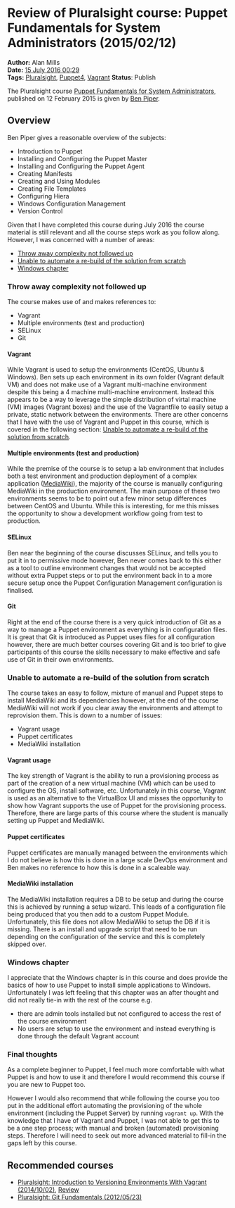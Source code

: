 Review of Pluralsight course: Puppet Fundamentals for System Administrators (2015/02/12)
========================================================================================
**Author:** Alan Mills  
**Date:** [15 July 2016 00:29](/blog/history/2016-07.md)  
**Tags:** [Pluralsight](/blog/categories/pluralsight.md), [Puppet4](blog/categories/puppet4.md), [Vagrant](blog/categories/vagrant.md)
**Status**: Publish

The Pluralsight course [Puppet Fundamentals for System Administrators](https://app.pluralsight.com/library/courses/puppet-system-administrators-fundamentals/table-of-contents), published on 12 February 2015 is given by [Ben Piper](http://benpiper.com).

Overview
--------
Ben Piper gives a reasonable overview of the subjects:
* Introduction to Puppet
* Installing and Configuring the Puppet Master
* Installing and Configuring the Puppet Agent
* Creating Manifests
* Creating and Using Modules
* Creating File Templates
* Configuring Hiera
* Windows Configuration Management
* Version Control

Given that I have completed this course during July 2016 the course material is still relevant and all the course steps work as you follow along.  However, I was concerned with a number of areas:
* [Throw away complexity not followed up](throw-away-complexity-not-followed-up)
* [Unable to automate a re-build of the solution from scratch](unable-to-automate-a-re-build-of-the-solution-from-scratch)
* [Windows chapter](windows-chapter)

### Throw away complexity not followed up
The course makes use of and makes references to:
* Vagrant
* Multiple environments (test and production)
* SELinux
* Git

#### Vagrant
While Vagrant is used to setup the environments (CentOS, Ubuntu & Windows). Ben sets up each environment in its own folder (Vagrant default VM) and does not make use of a Vagrant multi-machine environment despite this being a 4 machine multi-machine environment.  Instead this appears to be a way to leverage the simple distribution of virtal machine (VM) images (Vagrant boxes) and the use of the Vagrantfile to easily setup a private, static network between the environments.  There are other concerns that I have with the use of Vagrant and Puppet in this course, which is covered in the following section: [Unable to automate a re-build of the solution from scratch](unable-to-automate-a-re-build-of-the-solution-from-scratch).

#### Multiple environments (test and production)
While the premise of the course is to setup a lab environment that includes both a test environment and production deployment of a complex application ([MediaWiki](https://www.mediawiki.org/wiki/MediaWiki)), the majority of the course is manually configuring MediaWiki in the production environment.  The main purpose of these two environments seems to be to point out a few minor setup differences between CentOS and Ubuntu.  While this is interesting, for me this misses the opportunity to show a development workflow going from test to production.

#### SELinux
Ben near the beginning of the course discusses SELinux, and tells you to put it in to permissive mode however, Ben never comes back to this either as a tool to outline environment changes that would not be accepted without extra Puppet steps or to put the environment back in to a more secure setup once the Puppet Configuration Management configuration is finalised.  

#### Git
Right at the end of the course there is a very quick introduction of Git as a way to manage a Puppet environment as everything is in configuration files.  It is great that Git is introduced as Puppet uses files for all configuration however, there are much better courses covering Git and is too brief to give participants of this course the skills necessary to make effective and safe use of Git in their own environments.

### Unable to automate a re-build of the solution from scratch
The course takes an easy to follow, mixture of manual and Puppet steps to install MediaWiki and its dependencies however, at the end of the course MediaWiki will not work if you clear away the environments and attempt to reprovision them.  This is down to a number of issues:
* Vagrant usage
* Puppet certificates
* MediaWiki installation

#### Vagrant usage
The key strength of Vagrant is the ability to run a provisioning process as part of the creation of a new virtual machine (VM) which can be used to configure the OS, install software, etc.  Unfortunately in this course, Vagrant is used as an alternative to the VirtualBox UI and misses the opportunity to show how Vagrant supports the use of Puppet for the provisioning process. Therefore, there are large parts of this course where the student is manually setting up Puppet and MediaWiki.

#### Puppet certificates
Puppet certificates are manually managed between the environments which I do not believe is how this is done in a large scale DevOps environment and Ben makes no reference to how this is done in a scaleable way.

#### MediaWiki installation
The MediaWiki installation requires a DB to be setup and during the course this is achieved by running a setup wizard.  This leads of a configuration file being produced that you then add to a custom Puppet Module.  Unfortunately, this file does not allow MediaWiki to setup the DB if it is missing.  There is an install and upgrade script that need to be run depending on the configuration of the service and this is completely skipped over.

### Windows chapter
I appreciate that the Windows chapter is in this course and does provide the basics of how to use Puppet to install simple applications to Windows.  Unfortunately I was left feeling that this chapter was an after thought and did not really tie-in with the rest of the course e.g.
* there are admin tools installed but not configured to access the rest of the course environment
* No users are setup to use the environment and instead everything is done through the default Vagrant account

### Final thoughts
As a complete beginner to Puppet, I feel much more comfortable with what Puppet is and how to use it and therefore I would recommend this course if you are new to Puppet too.

However I would also recommend that while following the course you too put in the additional effort automating the provisioning of the whole environment (including the Puppet Server) by running `vagrant up`.  With the knowledge that I have of Vagrant and Puppet, I was not able to get this to be a one step process; with manual and broken (automated) provisioning steps.  Therefore I will need to seek out more advanced material to fill-in the gaps left by this course.

Recommended courses
-------------------
* [Pluralsight: Introduction to Versioning Environments With Vagrant (2014/10/02)](https://app.pluralsight.com/library/courses/vagrant-versioning-environments), [Review](blog/2016/07/pluralsight-introduction-to-versioning-environments-with-vagrant-2014-10-02.md)
* [Pluralsight: Git Fundamentals (2012/05/23)](https://app.pluralsight.com/library/courses/git-fundamentals)
